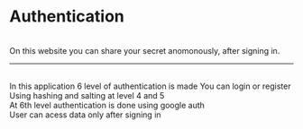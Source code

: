 # Authentication
<br>
On this website you can share your secret anomonously, after signing in.
<hr>
<br>
In this application 6 level of authentication is made<br![Uploading Screenshot (351).png…]()
>
You can login or register<br>
Using hashing and salting at level 4 and 5<br>
At 6th level authentication is done using google auth<br>
User can acess data only after signing in<br><br>

